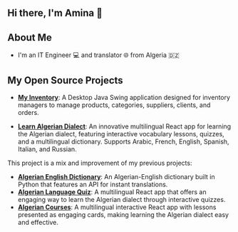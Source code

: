 ## Hi there, I'm Amina 👋
## About Me
- I'm an IT Engineer 💻 and translator 🌐 from Algeria 🇩🇿

## My Open Source Projects

- **[My Inventory](https://github.com/aminagr/MyInventory)**: A Desktop Java Swing application designed for inventory managers to manage products, categories, suppliers, clients, and orders.

- **[Learn Algerian Dialect](https://github.com/aminagr/AlgerianDialect)**: An innovative multilingual React app for learning the Algerian dialect, featuring interactive vocabulary lessons, quizzes, and a multilingual dictionary. Supports Arabic, French, English, Spanish, Italian, and Russian.

This project is a mix and improvement of my previous projects:
- **[Algerian English Dictionary](https://github.com/aminagr/AlgerianEnglishDictionary)**: An Algerian-English dictionary built in Python that features an API for instant translations.
- **[Algerian Language Quiz](https://github.com/aminagr/AlgerianLanguageQuiz)**: A multilingual React app that offers an engaging way to learn the Algerian dialect through interactive quizzes.
- **[Algerian Courses](https://github.com/aminagr/AlgerianCourses)**: A multilingual interactive React app with lessons presented as engaging cards, making learning the Algerian dialect easy and effective.

   
<!--
**aminagr/aminagr** is a ✨ _special_ ✨ repository because its `README.md` (this file) appears on your GitHub profile.

Here are some ideas to get you started:

- 🔭 I’m currently working on ...
- 🌱 I’m currently learning ...
- 👯 I’m looking to collaborate on ...
- 🤔 I’m looking for help with ...
- 💬 Ask me about ...
- 📫 How to reach me: ...
- 😄 Pronouns: ...
- ⚡ Fun fact: ...
-->
